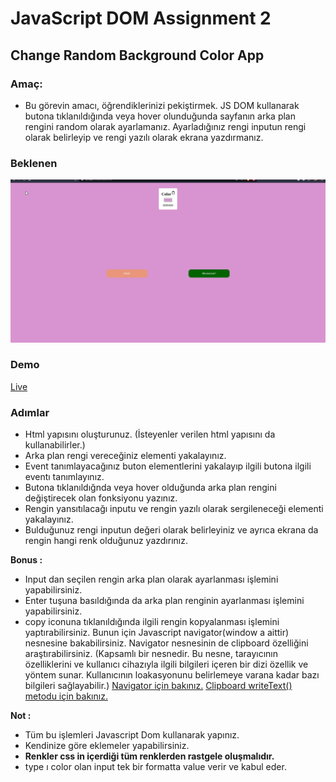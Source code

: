 # JavaScript DOM Assignment 2

## Change Random Background Color App

### Amaç:

- Bu görevin amacı, öğrendiklerinizi pekiştirmek. JS DOM kullanarak butona tıklanıldığında veya hover olunduğunda sayfanın arka plan rengini random olarak ayarlamanız. Ayarladığınız rengi inputun rengi olarak belirleyip ve rengi yazılı olarak ekrana yazdırmanız.


### Beklenen
![Random](./random.gif)

### Demo

[Live](https://anthonyins.github.io/js-dom-ass2/)

### Adımlar

- Html yapısını oluşturunuz. (İsteyenler verilen html yapısını da kullanabilirler.)
- Arka plan rengi vereceğiniz elementi yakalayınız.
- Event tanımlayacağınız buton elementlerini yakalayıp ilgili butona ilgili eventı tanımlayınız. 
- Butona tıklanıldığnda veya hover olduğunda arka plan rengini değiştirecek olan fonksiyonu yazınız.
- Rengin yansıtılacağı inputu ve rengin yazılı olarak sergileneceği elementi yakalayınız.
- Bulduğunuz rengi inputun değeri olarak belirleyiniz ve ayrıca ekrana da rengin hangi renk olduğunuz yazdırınız.

**Bonus :** 
- Input dan seçilen rengin arka plan olarak ayarlanması işlemini yapabilirsiniz.
- Enter tuşuna basıldığında da arka plan renginin ayarlanması işlemini yapabilirsiniz.
- copy iconuna tıklanıldığında ilgili rengin kopyalanması işlemini yaptırabilirsiniz. Bunun için Javascript navigator(window a aittir) nesnesine bakabilirsiniz. Navigator nesnesinin de clipboard özelliğini araştırabilirsiniz. (Kapsamlı bir nesnedir. Bu nesne, tarayıcının özelliklerini ve kullanıcı cihazıyla ilgili bilgileri içeren bir dizi özellik ve yöntem sunar. Kullanıcının loakasyonunu belirlemeye varana kadar bazı bilgileri sağlayabilir.) 
[Navigator için bakınız.](https://developer.mozilla.org/en-US/docs/Web/API/Navigator)
[Clipboard writeText() metodu için bakınız.](https://developer.mozilla.org/en-US/docs/Web/API/Clipboard/writeText)

**Not :** 
- Tüm bu işlemleri Javascript Dom kullanarak yapınız.
- Kendinize göre eklemeler yapabilirsiniz.
- **Renkler css in içerdiği tüm renklerden rastgele oluşmalıdır.**
- type ı color olan input tek bir formatta value verir ve kabul eder.